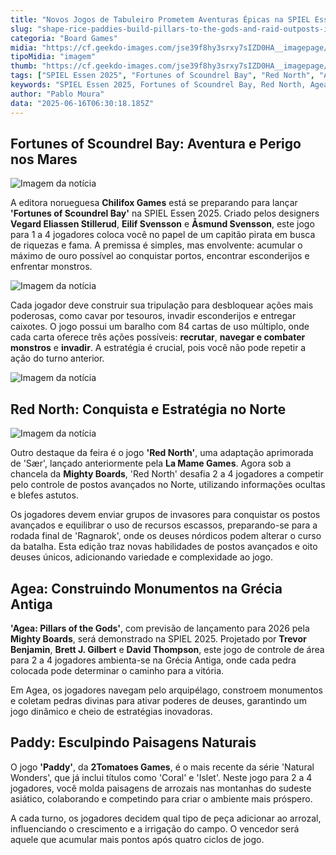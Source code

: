 ```yaml
---
title: "Novos Jogos de Tabuleiro Prometem Aventuras Épicas na SPIEL Essen 2025"
slug: "shape-rice-paddies-build-pillars-to-the-gods-and-raid-outposts-in-the-red-north"
categoria: "Board Games"
midia: "https://cf.geekdo-images.com/jse39f8hy3srxy7sIZD0HA__imagepage/img/XjesuSCv5JZZdboXf-kgqWw5CDE=/fit-in/900x600/filters:no_upscale():strip_icc()/pic8896961.jpg"
tipoMidia: "imagem"
thumb: "https://cf.geekdo-images.com/jse39f8hy3srxy7sIZD0HA__imagepage/img/XjesuSCv5JZZdboXf-kgqWw5CDE=/fit-in/900x600/filters:no_upscale():strip_icc()/pic8896961.jpg"
tags: ["SPIEL Essen 2025", "Fortunes of Scoundrel Bay", "Red North", "Agea Pillars of the Gods", "Paddy", "jogos de tabuleiro", "Chilifox Games", "Mighty Boards", "2Tomatoes Games"]
keywords: "SPIEL Essen 2025, Fortunes of Scoundrel Bay, Red North, Agea Pillars of the Gods, Paddy, jogos de tabuleiro, Chilifox Games, Mighty Boards, 2Tomatoes Games"
author: "Pablo Moura"
data: "2025-06-16T06:30:18.185Z"
---
```


## Fortunes of Scoundrel Bay: Aventura e Perigo nos Mares

![Imagem da notícia](https://cf.geekdo-images.com/ACU7vCSM0hfLGGHdSt7gVQ__imagepage/img/tfBUpQqgznNcRoxdujdyc2kFHog=/fit-in/900x600/filters:no_upscale():strip_icc()/pic8356299.jpg)

A editora norueguesa **Chilifox Games** está se preparando para lançar **'Fortunes of Scoundrel Bay'** na SPIEL Essen 2025. Criado pelos designers **Vegard Eliassen Stillerud**, **Eilif Svensson** e **Åsmund Svensson**, este jogo para 1 a 4 jogadores coloca você no papel de um capitão pirata em busca de riquezas e fama. A premissa é simples, mas envolvente: acumular o máximo de ouro possível ao conquistar portos, encontrar esconderijos e enfrentar monstros.

![Imagem da notícia](https://cf.geekdo-images.com/r15zLVwm_yADURF-7A995w__imagepage/img/RipaVxyM_JJs2GWMN4406ZR5_YE=/fit-in/900x600/filters:no_upscale():strip_icc()/pic8935192.png)

Cada jogador deve construir sua tripulação para desbloquear ações mais poderosas, como cavar por tesouros, invadir esconderijos e entregar caixotes. O jogo possui um baralho com 84 cartas de uso múltiplo, onde cada carta oferece três ações possíveis: **recrutar**, **navegar e combater monstros** e **invadir**. A estratégia é crucial, pois você não pode repetir a ação do turno anterior.

![Imagem da notícia](https://cf.geekdo-images.com/Re1T0KkGhV5FOXMnKehjVA__imagepage/img/AZX-2jsBpOOxlDiHbIwbQn6Tb94=/fit-in/900x600/filters:no_upscale():strip_icc()/pic8829430.png)

## Red North: Conquista e Estratégia no Norte

![Imagem da notícia](https://cf.geekdo-images.com/n60-086QanPO4AL8tymqCg__imagepage/img/XGKx--Vv4qG8xcajblsuR0kHu3U=/fit-in/900x600/filters:no_upscale():strip_icc()/pic8930569.png)

Outro destaque da feira é o jogo **'Red North'**, uma adaptação aprimorada de 'Sær', lançado anteriormente pela **La Mame Games**. Agora sob a chancela da **Mighty Boards**, 'Red North' desafia 2 a 4 jogadores a competir pelo controle de postos avançados no Norte, utilizando informações ocultas e blefes astutos.

Os jogadores devem enviar grupos de invasores para conquistar os postos avançados e equilibrar o uso de recursos escassos, preparando-se para a rodada final de 'Ragnarok', onde os deuses nórdicos podem alterar o curso da batalha. Esta edição traz novas habilidades de postos avançados e oito deuses únicos, adicionando variedade e complexidade ao jogo.

## Agea: Construindo Monumentos na Grécia Antiga

**'Agea: Pillars of the Gods'**, com previsão de lançamento para 2026 pela **Mighty Boards**, será demonstrado na SPIEL 2025. Projetado por **Trevor Benjamin**, **Brett J. Gilbert** e **David Thompson**, este jogo de controle de área para 2 a 4 jogadores ambienta-se na Grécia Antiga, onde cada pedra colocada pode determinar o caminho para a vitória.

Em Agea, os jogadores navegam pelo arquipélago, constroem monumentos e coletam pedras divinas para ativar poderes de deuses, garantindo um jogo dinâmico e cheio de estratégias inovadoras.

## Paddy: Esculpindo Paisagens Naturais

O jogo **'Paddy'**, da **2Tomatoes Games**, é o mais recente da série 'Natural Wonders', que já inclui títulos como 'Coral' e 'Islet'. Neste jogo para 2 a 4 jogadores, você molda paisagens de arrozais nas montanhas do sudeste asiático, colaborando e competindo para criar o ambiente mais próspero.

A cada turno, os jogadores decidem qual tipo de peça adicionar ao arrozal, influenciando o crescimento e a irrigação do campo. O vencedor será aquele que acumular mais pontos após quatro ciclos de jogo.